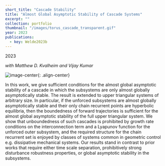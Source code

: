 ```yaml
---
short_title: "Cascade Stability"
title: "Almost Global Asymptotic Stability of Cascade Systems"
excerpt: ""
collection: portfolio
thumbnail: "/images/torus_cascade_transparent.gif"
year: 2023
publications:
  - key: Welde2023b
---
```


2023 

*with Matthew D. Kvalheim and Vijay Kumar*

![image-center](/images/torus_cascade_transparent.gif){: .align-center}

In this work, we give sufficient conditions for the
almost global asymptotic stability of a cascade in which the
subsystems are only almost globally asymptotically stable. The
result is extended to upper triangular systems of arbitrary size.
In particular, if the unforced subsystems are almost globally
asymptotically stable and their only chain recurrent points are
hyperbolic equilibria, then the boundedness of forward trajectories 
is sufficient for the almost global asymptotic stability of
the full upper triangular system. We show that unboundedness
of such cascades is prohibited by growth rate conditions on
the interconnection term and a Lyapunov function for the
unforced outer subsystem, and the required structure for the
chain recurrent set is enjoyed by classes of systems common
in geometric control e.g. dissipative mechanical systems. Our
results stand in contrast to prior works that require either time
scale separation, prohibitively strong disturbance robustness
properties, or global asymptotic stability in the subsystems.
